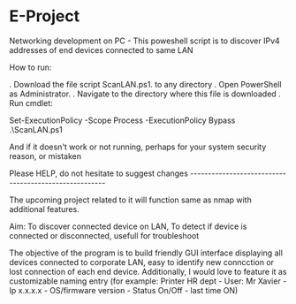 # E-Project
Networking development on PC - 
This poweshell script is to discover IPv4 addresses of end devices connected to same LAN

How to run:

. Download the file script ScanLAN.ps1. to any directory
. Open PowerShell as Administrator.
. Navigate to the directory where this file is downloaded
. Run cmdlet:

Set-ExecutionPolicy -Scope Process -ExecutionPolicy Bypass
.\ScanLAN.ps1


 And if it doesn't work or not running, 
 perhaps for your system security reason, or mistaken
 
 Please HELP, do not hesitate to suggest changes 
     ------------------------------------------------------

The upcoming project related to it will function same as nmap with additional features.

Aim:
To discover connected device on LAN, 
To detect if device is connected or disconnected, usefull for troubleshoot

The objective of the program is to build friendly GUI interface displaying all devices connected to corporate LAN,
easy to identify new conncction or lost connection of each end device.
Additionally, I would love to feature it as customizable naming entry (for example: Printer HR dept - User: Mr Xavier - Ip x.x.x.x - OS/firmware version - Status On/Off - last time ON)

